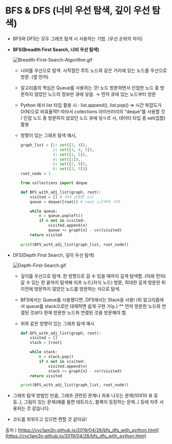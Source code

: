 # BFS & DFS (너비 우선 탐색, 깊이 우선 탐색)

- BFS와 DFS는 모두 그래프 탐색 시 사용하는 기법. (우선 순위의 차이)
- **BFS(Breadth First Search, 너비 우선 탐색)**
    
    ![Breadth-First-Search-Algorithm.gif](BFS%20&%20DFS%20%203fb61/Breadth-First-Search-Algorithm.gif)
    
    - 너비를 우선으로 탐색. 시작점인 루트 노드와 같은 거리에 있는 노드를 우선으로 방문. (옆 먼저)
    - 알고리즘의 핵심은 Queue를 사용하는 것! 
    노드 방문하면서 인접한 노드 중 방문하지 않았던 노드의 정보만 큐에 넣음. → 먼저 큐에 있는 노드부터 방문
    - Python 에서 list 타입 활용 시 : list.append(), list.pop() ⇒ 시간 복잡도가 O(N)으로 비효율적!!
    따라서 collections 라이브러리의 “deque”를 사용할 것 / 인접 노드 중 방문하지 않았던 노드 큐에 넣ㅇ르 시, 데이터 타입 중 set(집합) 활용
    - 방향이 있는 그래프 탐색 예시,
        
        ```python
        graph_list = {1: set([3, 4]),
                      2: set([3, 4, 5]),
                      3: set([1, 5]),
                      4: set([1]),
                      5: set([2, 6]),
                      6: set([3, 5])}
        root_node = 1
        ```
        
        ```python
        from collections import deque
        
        def BFS_with_adj_list(graph, root):
            visited = [] # 이미 순회한 노드
            queue = deque([root]) # root 노드부터 시작
        
            while queue:
                n = queue.popleft()
                if n not in visited:
                    visited.append(n)
                    queue += graph[n] - set(visited)
            return visited
          
        print(BFS_with_adj_list(graph_list, root_node))
        ```
        
- DFS(Depth First Search, 깊이 우선 탐색)
    
    ![Depth-First-Search.gif](BFS%20&%20DFS%20%203fb61/Depth-First-Search.gif)
    
    - 깊이를 우선으로 탐색. 한 방향으로 갈 수 있을 때까지 깊게 탐색함. (아래 먼저)
    갈 수 있는 한 끝까지 탐색해 리프 노드(자식 노드) 방문, 최대한 깊게 방문한 뒤 이전에 방문하지 않았던 노드를 방문하는 식으로 탐색.
    - BFS에서는 Queue를 사용했다면, DFS에서는 Stack을 사용! (위 알고리즘에서 queue를 stack으로만 대체하면 쉽게 구현 가능.)
    ** 먼저 방문한 노드와 연결된 것보다 현재 방문한 노드와 연결된 것을 방문해야 함.
    - 위와 같은 방향이 있는 그래프 탐색 예시
        
        ```python
        def DFS_with_adj_list(graph, root):
            visited = []
            stack = [root]
        
            while stack:
                n = stack.pop()
                if n not in visited:
                    visited.append(n)
                    stack += graph[n] - set(visited)
            return visited
        
        print(BFS_with_adj_list(graph_list, root_node))
        ```
        

- 그래프 탐색 방법인 만큼, 그래프 관련된 문제나 좌표 나오는 문제(10X10 표 등등..), 그림이 있는 문제(예를 들면 테트리스, 블록이 등장하는 문제..) 등에 자주 사용되는 것 같습니다.
- 코드를 외워두고 있으면 편할 것 같아요!
    
    

출처 ) [https://cyc1am3n.github.io/2019/04/26/bfs_dfs_with_python.html](https://cyc1am3n.github.io/2019/04/26/bfs_dfs_with_python.html)
